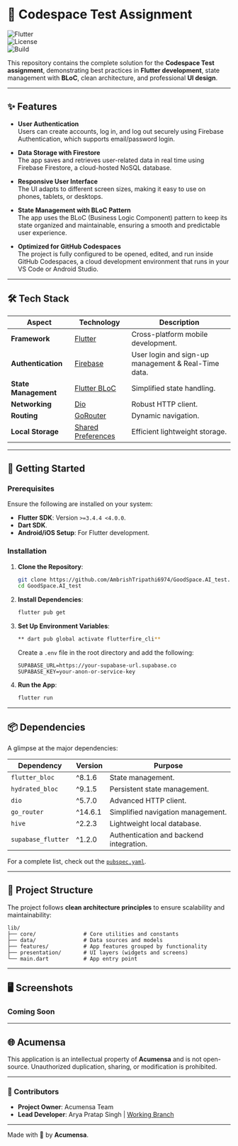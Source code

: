 # 🌟 Codespace Test Assignment

![Flutter](https://img.shields.io/badge/Flutter-3.4.4-blue?style=flat-square&logo=flutter&logoColor=white)  
![License](https://img.shields.io/badge/License-MIT-green?style=flat-square)  
![Build](https://img.shields.io/badge/Build-Passing-brightgreen?style=flat-square)  

This repository contains the complete solution for the **Codespace Test assignment**, demonstrating best practices in **Flutter development**, state management with **BLoC**, clean architecture, and professional **UI design**.

---  

## ✨ Features
- **User Authentication**  
  Users can create accounts, log in, and log out securely using Firebase Authentication, which supports email/password login.

- **Data Storage with Firestore**  
  The app saves and retrieves user-related data in real time using Firebase Firestore, a cloud-hosted NoSQL database.

- **Responsive User Interface**  
  The UI adapts to different screen sizes, making it easy to use on phones, tablets, or desktops.

- **State Management with BLoC Pattern**  
  The app uses the BLoC (Business Logic Component) pattern to keep its state organized and maintainable, ensuring a smooth and predictable user experience.

- **Optimized for GitHub Codespaces**  
  The project is fully configured to be opened, edited, and run inside GitHub Codespaces, a cloud development environment that runs in your VS Code or Android Studio.


---  

## 🛠️ Tech Stack

| Aspect              | Technology           | Description                      |  
|---------------------|----------------------|----------------------------------|  
| **Framework**       | [Flutter](https://flutter.dev)   | Cross-platform mobile development. |  
| **Authentication**  | [Firebase](https://firebase.google.com/) | User login and sign-up management & Real-Time data. |  
| **State Management**| [Flutter BLoC](https://bloclibrary.dev/) | Simplified state handling.       |  
| **Networking**      | [Dio](https://pub.dev/packages/dio) | Robust HTTP client.             |  
| **Routing**         | [GoRouter](https://pub.dev/packages/go_router) | Dynamic navigation.             |  
| **Local Storage**   | [Shared Preferences](https://pub.dev/packages/shared_preferences) | Efficient lightweight storage.   |  

---  

## 🚀 Getting Started

### Prerequisites

Ensure the following are installed on your system:
- **Flutter SDK**: Version `>=3.4.4 <4.0.0`.
- **Dart SDK**.
- **Android/iOS Setup**: For Flutter development.

### Installation

1. **Clone the Repository**:
   ```bash  
   git clone https://github.com/AmbrishTripathi6974/GoodSpace.AI_test.git  
   cd GoodSpace.AI_test  
   ```  

2. **Install Dependencies**:
   ```bash  
   flutter pub get  
   ```  

3. **Set Up Environment Variables**:  
    ```bash  
   ** dart pub global activate flutterfire_cli**
   ```  

   Create a `.env` file in the root directory and add the following:
   ```env  
   SUPABASE_URL=https://your-supabase-url.supabase.co  
   SUPABASE_KEY=your-anon-or-service-key  
   ```  

5. **Run the App**:
   ```bash  
   flutter run  
   ```  

---  

## 📦 Dependencies

A glimpse at the major dependencies:

| Dependency            | Version | Purpose                                  |  
|-----------------------|---------|------------------------------------------|  
| `flutter_bloc`        | ^8.1.6  | State management.                        |  
| `hydrated_bloc`       | ^9.1.5  | Persistent state management.             |  
| `dio`                 | ^5.7.0  | Advanced HTTP client.                    |  
| `go_router`           | ^14.6.1 | Simplified navigation management.        |  
| `hive`                | ^2.2.3  | Lightweight local database.              |  
| `supabase_flutter`    | ^1.2.0  | Authentication and backend integration.  |  

For a complete list, check out the [`pubspec.yaml`](./pubspec.yaml).

---  

## 📖 Project Structure

The project follows **clean architecture principles** to ensure scalability and maintainability:

```
lib/  
├── core/               # Core utilities and constants  
├── data/               # Data sources and models  
├── features/           # App features grouped by functionality  
├── presentation/       # UI layers (widgets and screens)  
└── main.dart           # App entry point  
```  

---  

## 🖥️ Screenshots

### Coming Soon

---  

## 🌐 Acumensa

This application is an intellectual property of **Acumensa** and is not open-source. Unauthorized duplication, sharing, or modification is prohibited.

---  

### 👥 Contributors

- **Project Owner**: Acumensa Team
- **Lead Developer**: Arya Pratap Singh | [Working Branch](https://github.com/AcumensaDev/MyWonderApp/tree/latest-release)

---  

Made with 💙 by **Acumensa**.  







